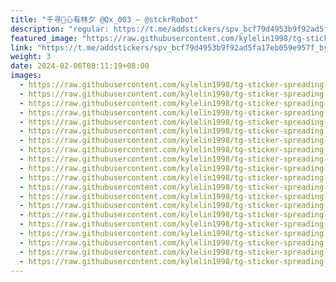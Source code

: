 ```yaml
---
title: "千寻💋心有林夕 @Qx_003 — @stckrRobot"
description: "regular: https://t.me/addstickers/spv_bcf79d4953b9f92ad5fa17eb059e957f_by_stckrRobot"
featured_image: "https://raw.githubusercontent.com/kylelin1998/tg-sticker-spreading-worldwide-images/main/img/98172aa7-2cd0-4244-85c9-9353ab3f33a3.jpg"
link: "https://t.me/addstickers/spv_bcf79d4953b9f92ad5fa17eb059e957f_by_stckrRobot"
weight: 3
date: 2024-02-06T08:11:19+08:00
images:
  - https://raw.githubusercontent.com/kylelin1998/tg-sticker-spreading-worldwide-images/main/img/98172aa7-2cd0-4244-85c9-9353ab3f33a3.jpg
  - https://raw.githubusercontent.com/kylelin1998/tg-sticker-spreading-worldwide-images/main/img/56b6dad7-a7c2-43e3-86e7-18f619c79ff2.jpg
  - https://raw.githubusercontent.com/kylelin1998/tg-sticker-spreading-worldwide-images/main/img/a139dc6d-7d67-48b4-af30-9a192e6bf620.jpg
  - https://raw.githubusercontent.com/kylelin1998/tg-sticker-spreading-worldwide-images/main/img/f0d18907-4397-4908-9460-46802d58746e.jpg
  - https://raw.githubusercontent.com/kylelin1998/tg-sticker-spreading-worldwide-images/main/img/dbc27961-bbf8-4b0f-a7ee-90b18b26794a.jpg
  - https://raw.githubusercontent.com/kylelin1998/tg-sticker-spreading-worldwide-images/main/img/ed96b4cd-3532-45b3-84c5-ca47dde4d06f.jpg
  - https://raw.githubusercontent.com/kylelin1998/tg-sticker-spreading-worldwide-images/main/img/c48589ba-33e4-4d09-be9d-050e95d1bb0c.jpg
  - https://raw.githubusercontent.com/kylelin1998/tg-sticker-spreading-worldwide-images/main/img/01591891-4d1c-413d-bdce-d73449eec837.jpg
  - https://raw.githubusercontent.com/kylelin1998/tg-sticker-spreading-worldwide-images/main/img/b8300fbb-9527-4bc8-abae-9f19ef63178a.jpg
  - https://raw.githubusercontent.com/kylelin1998/tg-sticker-spreading-worldwide-images/main/img/d0738cf1-cd51-4dea-87a1-b410efc64962.jpg
  - https://raw.githubusercontent.com/kylelin1998/tg-sticker-spreading-worldwide-images/main/img/2c3ce997-8704-4e71-a0b9-2d6a38c41eaa.jpg
  - https://raw.githubusercontent.com/kylelin1998/tg-sticker-spreading-worldwide-images/main/img/b3bce47e-76bb-4a3c-afca-e6491dbf4f3b.jpg
  - https://raw.githubusercontent.com/kylelin1998/tg-sticker-spreading-worldwide-images/main/img/a01fcbc4-f162-4ab9-834f-f901403737e5.jpg
  - https://raw.githubusercontent.com/kylelin1998/tg-sticker-spreading-worldwide-images/main/img/2c0729f4-8723-441c-9556-8ee7b79d1a6c.jpg
  - https://raw.githubusercontent.com/kylelin1998/tg-sticker-spreading-worldwide-images/main/img/e4c57e54-7b07-4d19-8b59-01cfdb24f705.jpg
  - https://raw.githubusercontent.com/kylelin1998/tg-sticker-spreading-worldwide-images/main/img/6db70fdf-8409-4374-b616-1831bbdd51e3.jpg
  - https://raw.githubusercontent.com/kylelin1998/tg-sticker-spreading-worldwide-images/main/img/34b539c8-6d19-44f3-8da4-e937a4ebabf2.jpg
  - https://raw.githubusercontent.com/kylelin1998/tg-sticker-spreading-worldwide-images/main/img/84b4770f-5284-4e07-85c9-5ed1437ab232.jpg
  - https://raw.githubusercontent.com/kylelin1998/tg-sticker-spreading-worldwide-images/main/img/4606fc6a-f6d1-4e1c-98f3-87c7cace5eb8.jpg
  - https://raw.githubusercontent.com/kylelin1998/tg-sticker-spreading-worldwide-images/main/img/89f8c9df-2bf9-4fbd-8a20-9d30b18ab1eb.jpg
---
```

